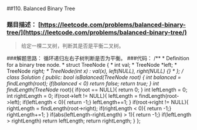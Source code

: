 ##110. Balanced Binary Tree
### 题目描述：	[https://leetcode.com/problems/balanced-binary-tree/](https://leetcode.com/problems/balanced-binary-tree/)
> 给定一棵二叉树，判断其是否是平衡二叉树。

###解题思路：
循环递归左右子树判断是否为平衡。
###代码：
	/**
	 * Definition for a binary tree node.
	 * struct TreeNode {
	 *     int val;
	 *     TreeNode *left;
	 *     TreeNode *right;
	 *     TreeNode(int x) : val(x), left(NULL), right(NULL) {}
	 * };
	 */
	class Solution {
	public:
	    bool isBalanced(TreeNode* root) {
	        int balanced = findLength(root);
	        if(balanced < 0)
	            return false;
	        return true;
	    }
	    int findLength(TreeNode* root){
	        if(root == NULL){
	            return 0;
	        }
	        int leftLength = 0;
	        int rightLength = 0;
	        if(root->left != NULL){
	            leftLength = findLength(root->left);
	            if(leftLength < 0){
	                return -1;}
	            leftLength+=1;
	        }
	        if(root->right != NULL){
	            rightLength = findLength(root->right);
	            if(rightLength < 0){
	                return -1;}
	            rightLength+=1;
	        }
	        if(abs(leftLength-rightLength) > 1){
	            return -1;}
	        if(leftLength > rightLength)
	            return leftLength;
	        return rightLength;
	    }
	};